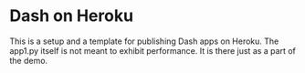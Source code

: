 # Dash on Heroku

This is a setup and a template for publishing Dash apps on Heroku. 
The app1.py itself is not meant to exhibit performance. It is there just as a part of the demo. 